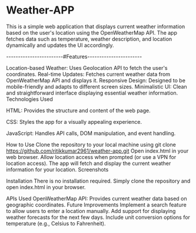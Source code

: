 # Weather-APP
This is a simple web application that displays current weather information based on the user's location using the OpenWeatherMap API. The app fetches data such as temperature, weather description, and location dynamically and updates the UI accordingly.

------------------------#Features-----------------------

Location-based Weather: Uses Geolocation API to fetch the user's coordinates.
Real-time Updates: Fetches current weather data from OpenWeatherMap API and displays it.
Responsive Design: Designed to be mobile-friendly and adapts to different screen sizes.
Minimalistic UI: Clean and straightforward interface displaying essential weather information.
Technologies Used

HTML: Provides the structure and content of the web page.

CSS: Styles the app for a visually appealing experience.

JavaScript: Handles API calls, DOM manipulation, and event handling.

How to Use
Clone the repository to your local machine using git clone https://github.com/ritikkumar2961/weather-app.git
Open index.html in your web browser.
Allow location access when prompted (or use a VPN for location access).
The app will fetch and display the current weather information for your location.
Screenshots

Installation
There is no installation required. Simply clone the repository and open index.html in your browser.

APIs Used
OpenWeatherMap API: Provides current weather data based on geographic coordinates.
Future Improvements
Implement a search feature to allow users to enter a location manually.
Add support for displaying weather forecasts for the next few days.
Include unit conversion options for temperature (e.g., Celsius to Fahrenheit).
